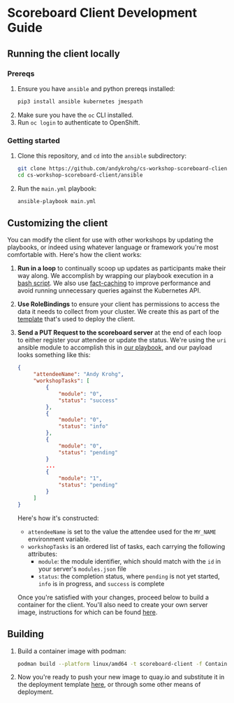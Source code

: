 # Scoreboard Client Development Guide

## Running the client locally
### Prereqs
1. Ensure you have `ansible` and python prereqs installed:
   ```bash
   pip3 install ansible kubernetes jmespath
   ```
2. Make sure you have the `oc` CLI installed.
3. Run `oc login` to authenticate to OpenShift.

### Getting started
1. Clone this repository, and `cd` into the `ansible` subdirectory:
   ```bash
   git clone https://github.com/andykrohg/cs-workshop-scoreboard-client.git
   cd cs-workshop-scoreboard-client/ansible
   ```
2. Run the `main.yml` playbook:
   ```bash
   ansible-playbook main.yml
   ```

## Customizing the client
You can modify the client for use with other workshops by updating the playbooks, or indeed using whatever language or framework you're most comfortable with. Here's how the client works:

1. **Run in a loop** to continually scoop up updates as participants make their way along. We accomplish by wrapping our playbook execution in a [bash script](ansible/loop.sh). We also use [fact-caching](ansible/ansible.cfg) to improve performance and avoid running unnecessary queries against the Kubernetes API.
2. **Use RoleBindings** to ensure your client has permissions to access the data it needs to collect from your cluster. We create this as part of the [template](template.yml) that's used to deploy the client.
3. **Send a PUT Request to the scoreboard server** at the end of each loop to either register your attendee or update the status. We're using the `uri` ansible module to accomplish this in [our playbook](ansible/main.yml), and our payload looks something like this:
   ```json
   {
        "attendeeName": "Andy Krohg",
        "workshopTasks": [
            {
                "module": "0",
                "status": "success"
            },
            {
                "module": "0",
                "status": "info"
            },
            {
                "module": "0",
                "status": "pending"
            }
            ...
            {
                "module": "1",
                "status": "pending"
            }
        ]
   }
   ```
   Here's how it's constructed:
   * `attendeeName` is set to the value the attendee used for the `MY_NAME` environment variable.
   * `workshopTasks` is an ordered list of tasks, each carrying the following attributes:
     * `module`: the module identifier, which should match with the `id` in your server's `modules.json` file
     * `status`: the completion status, where `pending` is not yet started, `info` is in progress, and `success` is complete

   Once you're satisfied with your changes, proceed below to build a container for the client. You'll also need to create your own server image, instructions for which can be found [here](https://github.com/andykrohg/cs-workshop-scoreboard-server/blob/aro/DEVELOPMENT.md).

## Building
1. Build a container image with podman:
   ```bash
   podman build --platform linux/amd64 -t scoreboard-client -f Containerfile .
   ```
2. Now you're ready to push your new image to quay.io and substitute it in the deployment template [here](template.yml), or through some other means of deployment.

